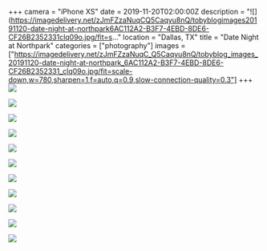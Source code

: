 +++
camera = "iPhone XS"
date = 2019-11-20T02:00:00Z
description = "![](https://imagedelivery.net/zJmFZzaNuqCQ5Caqyu8nQ/tobyblogimages20191120-date-night-at-northpark6AC112A2-B3F7-4EBD-8DE6-CF26B2352331clq09o.jpg/fit=s..."
location = "Dallas, TX"
title = "Date Night at Northpark"
categories = ["photography"]
images = ["https://imagedelivery.net/zJmFZzaNuqC_Q5Caqyu8nQ/tobyblog_images_20191120-date-night-at-northpark_6AC112A2-B3F7-4EBD-8DE6-CF26B2352331_clq09o.jpg/fit=scale-down,w=780,sharpen=1,f=auto,q=0.9,slow-connection-quality=0.3"]
+++
![](https://imagedelivery.net/zJmFZzaNuqC_Q5Caqyu8nQ/tobyblog_images_20191120-date-night-at-northpark_6AC112A2-B3F7-4EBD-8DE6-CF26B2352331_clq09o.jpg/fit=scale-down,w=780,sharpen=1,f=auto,q=0.9,slow-connection-quality=0.3)  
<!--more-->

![](https://imagedelivery.net/zJmFZzaNuqC_Q5Caqyu8nQ/tobyblog_images_remote_cloudinary_041679bf_A1C59D31-27D9-4FDF-BBD4-72F875950108_h04sx8.jpg/fit=scale-down,w=780,sharpen=1,f=auto,q=0.9,slow-connection-quality=0.3)  

![](https://imagedelivery.net/zJmFZzaNuqC_Q5Caqyu8nQ/tobyblog_images_remote_cloudinary_662651cc_DC813CA0-EE10-4A5D-A4DD-6F0FF490B654_yq1qeb.jpg/fit=scale-down,w=780,sharpen=1,f=auto,q=0.9,slow-connection-quality=0.3)  

![](https://imagedelivery.net/zJmFZzaNuqC_Q5Caqyu8nQ/tobyblog_images_remote_cloudinary_22241b66_634A49EE-5540-4BF4-A458-0074BAF333A7_cw1rsx.jpg/fit=scale-down,w=780,sharpen=1,f=auto,q=0.9,slow-connection-quality=0.3)  

![](https://imagedelivery.net/zJmFZzaNuqC_Q5Caqyu8nQ/tobyblog_images_remote_cloudinary_2fa14008_94FACD2B-6F55-439F-AE1B-45B98063D715_jk73v6.jpg/fit=scale-down,w=780,sharpen=1,f=auto,q=0.9,slow-connection-quality=0.3)  

![](https://imagedelivery.net/zJmFZzaNuqC_Q5Caqyu8nQ/tobyblog_images_remote_cloudinary_7e80f559_01BBBD6B-371A-431E-B6D1-DBE0CFB056E7_ynizyv.jpg/fit=scale-down,w=780,sharpen=1,f=auto,q=0.9,slow-connection-quality=0.3)  

![](https://imagedelivery.net/zJmFZzaNuqC_Q5Caqyu8nQ/tobyblog_images_remote_cloudinary_c539dcd8_10179F6D-6F40-4602-9536-4DCAD13F3B13_qzfxqn.jpg/fit=scale-down,w=780,sharpen=1,f=auto,q=0.9,slow-connection-quality=0.3)  

![](https://imagedelivery.net/zJmFZzaNuqC_Q5Caqyu8nQ/tobyblog_images_remote_cloudinary_77a24358_5B011518-6FB8-4EBB-9FBE-60094343E424_nyeflv.jpg/fit=scale-down,w=780,sharpen=1,f=auto,q=0.9,slow-connection-quality=0.3)  

![](https://imagedelivery.net/zJmFZzaNuqC_Q5Caqyu8nQ/tobyblog_images_remote_cloudinary_a679dcbd_C342F051-D0AC-40EA-AE39-330573EF2081_pafrj5.jpg/fit=scale-down,w=780,sharpen=1,f=auto,q=0.9,slow-connection-quality=0.3)  

![](https://imagedelivery.net/zJmFZzaNuqC_Q5Caqyu8nQ/tobyblog_images_remote_cloudinary_f6dec24e_ACCE156E-68BF-49F6-9C1D-3D786E845EF7_fsxtxq.jpg/fit=scale-down,w=780,sharpen=1,f=auto,q=0.9,slow-connection-quality=0.3)  

![](https://imagedelivery.net/zJmFZzaNuqC_Q5Caqyu8nQ/tobyblog_images_remote_cloudinary_4adafdcb_D0C37A3F-D98E-4376-A244-F2934A5FF4F8_z0v5de.jpg/fit=scale-down,w=780,sharpen=1,f=auto,q=0.9,slow-connection-quality=0.3)
